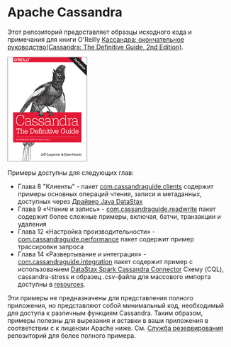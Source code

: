 # Apache Cassandra
Этот репозиторий предоставляет образцы исходного кода и примечания для книги O'Reilly
[Кассандра: окончательное руководство(Cassandra: The Definitive Guide, 2nd Edition)](http://shop.oreilly.com/product/0636920043041.do).

![Book Cover](docs/cassandra-tdg.jpg)

Примеры доступны для следующих глав:

* Глава 8 "Клиенты" - пакет [com.cassandraguide.clients](/cassandra-tdg/src/com/cassandraguide/clients) содержит
примеры основных операций чтения, записи и метаданных, доступных через
[Драйвер Java DataStax](https://github.com/datastax/java-driver)
* Глава 9 «Чтение и запись» - [com.cassandraguide.readwrite](/cassandra-tdg/src/com/cassandraguide/readwrite) 
пакет содержит более сложные примеры, включая, батчи, транзакции и удаления
* Глава 12 «Настройка производительности» - [com.cassandraguide.performance](/cassandra-tdg/src/com/cassandraguide/performance) 
пакет содержит пример трассировки запроса
* Глава 14 «Развертывание и интеграция»  - [com.cassandraguide.integration](/cassandra-tdg/src/com/cassandraguide/integration) 
пакет содержит пример с использованием [DataStax Spark Cassandra Connector](https://github.com/datastax/spark-cassandra-connector)
Схему (CQL), cassandra-stress и образец .csv-файла для массового импорта доступны в [resources](/cassandra-tdg/resources).

Эти примеры не предназначены для представления полного приложения, но представляют собой минимальный код, необходимый 
для доступа к различным функциям Cassandra. Таким образом, примеры полезны для вырезания и вставки в ваши приложения в 
соответствии с к лицензии Apache ниже. См. [Служба резервирования](https://github.com/Dimareyscarpenter/reservation-service)
репозиторий для более полного примера.
